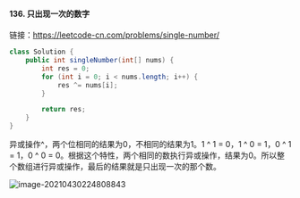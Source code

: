 #### 136. 只出现一次的数字

链接：https://leetcode-cn.com/problems/single-number/

```java
class Solution {
    public int singleNumber(int[] nums) {
        int res = 0;
        for (int i = 0; i < nums.length; i++) {
            res ^= nums[i];
        }

        return res;
    }
}
```

异或操作^，两个位相同的结果为0，不相同的结果为1。1 ^ 1 = 0，1 ^ 0 = 1，0 ^ 1 = 1，0 ^ 0 = 0。根据这个特性，两个相同的数执行异或操作，结果为0。所以整个数组进行异或操作，最后的结果就是只出现一次的那个数。

![image-20210430224808843](C:\Users\lxp\AppData\Roaming\Typora\typora-user-images\image-20210430224808843.png)